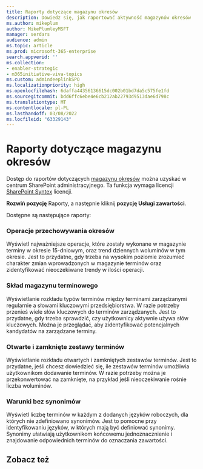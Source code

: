 ```yaml
---
title: Raporty dotyczące magazynu okresów
description: Dowiedz się, jak raportować aktywność magazynów okresów
ms.author: mikeplum
author: MikePlumleyMSFT
manager: serdars
audience: admin
ms.topic: article
ms.prod: microsoft-365-enterprise
search.appverid: ''
ms.collection:
- enabler-strategic
- m365initiative-viva-topics
ms.custom: admindeeplinkSPO
ms.localizationpriority: high
ms.openlocfilehash: 6daffa44356136615dc002b01bd7da5c575fe1fd
ms.sourcegitcommit: bdd6ffc6ebe4e6cb212ab22793d9513dae6d798c
ms.translationtype: MT
ms.contentlocale: pl-PL
ms.lasthandoff: 03/08/2022
ms.locfileid: "63329143"
---
```

# <a name="term-store-reports"></a>Raporty dotyczące magazynu okresów

Dostęp do raportów dotyczących <a href="https://go.microsoft.com/fwlink/?linkid=2185073" target="_blank">magazynu okresów</a> można uzyskać w centrum SharePoint administracyjnego. Ta funkcja wymaga licencji [SharePoint Syntex](index.md) licencji.

**Rozwiń pozycję** Raporty, a następnie kliknij **pozycję Usługi zawartości**.

Dostępne są następujące raporty:

### <a name="term-store-operations"></a>Operacje przechowywania okresów

Wyświetl najważniejsze operacje, które zostały wykonane w magazynie terminy w okresie 15-dniowym, oraz trend dziennych woluminów w tym okresie. Jest to przydatne, gdy trzeba na wysokim poziomie zrozumieć charakter zmian wprowadzonych w magazynie terminów oraz zidentyfikować nieoczekiwane trendy w ilości operacji. 

### <a name="term-store-composition"></a>Skład magazynu terminowego

Wyświetlanie rozkładu typów terminów między terminami zarządzanymi regularnie a słowami kluczowymi przedsiębiorstwa. W razie potrzeby przenieś wiele słów kluczowych do terminów zarządzanych. Jest to przydatne, gdy trzeba sprawdzić, czy użytkownicy aktywnie używa słów kluczowych. Można je przeglądać, aby zidentyfikować potencjalnych kandydatów na zarządzane terminy.

### <a name="open-and-closed-term-sets"></a>Otwarte i zamknięte zestawy terminów

Wyświetlanie rozkładu otwartych i zamkniętych zestawów terminów. Jest to przydatne, jeśli chcesz dowiedzieć się, ile zestawów terminów umożliwia użytkownikom dodawanie terminów. W razie potrzeby można je przekonwertować na zamknięte, na przykład jeśli nieoczekiwanie rośnie liczba woluminów. 

### <a name="terms-without-synonyms"></a>Warunki bez synonimów

Wyświetl liczbę terminów w każdym z dodanych języków roboczych, dla których nie zdefiniowano synonimów. Jest to pomocne przy identyfikowaniu języków, w których mają być definiować synonimy. Synonimy ułatwiają użytkownikom końcowemu jednoznacznienie i znajdowanie odpowiednich terminów do oznaczania zawartości.

## <a name="see-also"></a>Zobacz też



  






